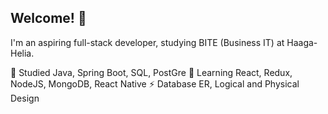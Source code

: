 ## Welcome! 👋

I'm an aspiring full-stack developer, studying BITE (Business IT) at Haaga-Helia.

🔭 Studied Java, Spring Boot, SQL, PostGre
🌱 Learning React, Redux, NodeJS, MongoDB, React Native
⚡ Database ER, Logical and Physical Design


<!--
**andrey-krendzel/andrey-krendzel** is a ✨ _special_ ✨ repository because its `README.md` (this file) appears on your GitHub profile.

Here are some ideas to get you started:

- 🔭 I’m currently working on ...
- 🌱 I’m currently learning ...
- 👯 I’m looking to collaborate on ...
- 🤔 I’m looking for help with ...
- 💬 Ask me about ...
- 📫 How to reach me: ...
- 😄 Pronouns: ...
- ⚡ Fun fact: ...
-->

